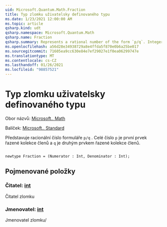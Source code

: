 ```yaml
---
uid: Microsoft.Quantum.Math.Fraction
title: Typ zlomku uživatelsky definovaného typu
ms.date: 1/23/2021 12:00:00 AM
ms.topic: article
qsharp.kind: udt
qsharp.namespace: Microsoft.Quantum.Math
qsharp.name: Fraction
qsharp.summary: Represents a rational number of the form `p/q`. Integer `p` is the first element of the tuple and `q` is the second element of the tuple.
ms.openlocfilehash: a56d28e34938729a8e4ffda5f870e0b6a25be017
ms.sourcegitcommit: 71605ea9cc630e84e7ef29027e1f0ea06299747e
ms.translationtype: MT
ms.contentlocale: cs-CZ
ms.lasthandoff: 01/26/2021
ms.locfileid: "98857521"
---
```

# <a name="fraction-user-defined-type"></a>Typ zlomku uživatelsky definovaného typu

Obor názvů: [Microsoft.. Math](xref:Microsoft.Quantum.Math)

Balíček: [Microsoft.. Standard](https://nuget.org/packages/Microsoft.Quantum.Standard)


Představuje racionální číslo formuláře `p/q` . Celé číslo `p` je první prvek řazené kolekce členů a `q` je druhým prvkem řazené kolekce členů.

```qsharp

newtype Fraction = (Numerator : Int, Denominator : Int);
```



## <a name="named-items"></a>Pojmenované položky

### <a name="numerator--int"></a>Čitatel: [int](xref:microsoft.quantum.lang-ref.int)

Čitatel zlomku
### <a name="denominator--int"></a>Jmenovatel: [int](xref:microsoft.quantum.lang-ref.int)

Jmenovatel zlomku/